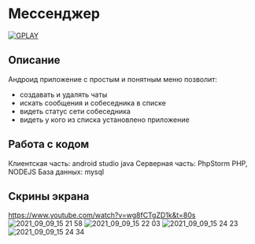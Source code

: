 # Мессенджер 

<a href="https://play.google.com/store/apps/details?id=com.dev_marinov.talkme"> ![GPLAY](https://user-images.githubusercontent.com/61028366/127751951-1b8e413b-ed07-4582-8550-d56ae601f112.png)
 >></a>
## Описание 
Андроид приложение с простым и понятным меню позволит:
- создавать и удалять чаты
- искать сообщения и собеседника в списке
- видеть статус сети собеседника
- видеть у кого из списка установлено приложение
## Работа с кодом 
Клиентская часть: android studio java 
Серверная часть: PhpStorm PHP, NODEJS 
База данных: mysql

## Скрины экрана 
https://www.youtube.com/watch?v=wg8fCTgZD1k&t=80s
![2021_09_09_15 21 58](https://user-images.githubusercontent.com/61028366/132859312-f4136cfa-a652-4757-840e-eba7361c8d0d.jpg)
![2021_09_09_15 22 03](https://user-images.githubusercontent.com/61028366/132859322-6c9bfe4c-faed-4adb-975c-e0da279fb9a0.jpg)
![2021_09_09_15 24 23](https://user-images.githubusercontent.com/61028366/132859329-cce91798-9724-4d49-8db6-4bea7e62d1be.jpg)
![2021_09_09_15 24 34](https://user-images.githubusercontent.com/61028366/132859336-0037bc17-420f-47fd-bdfd-784901f61a24.jpg)
